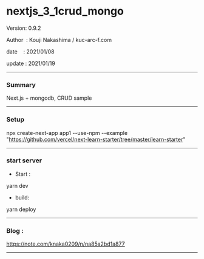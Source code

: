﻿# nextjs_3_1crud_mongo

 Version: 0.9.2

 Author  : Kouji Nakashima / kuc-arc-f.com

 date    : 2021/01/08

 update  : 2021/01/19

***
### Summary

Next.js + mongodb, CRUD sample

***
### Setup

npx create-next-app app1 --use-npm --example "https://github.com/vercel/next-learn-starter/tree/master/learn-starter"

***
### start server
* Start :

yarn dev

* build:

yarn deploy


***
### Blog :

https://note.com/knaka0209/n/na85a2bd1a877

***

